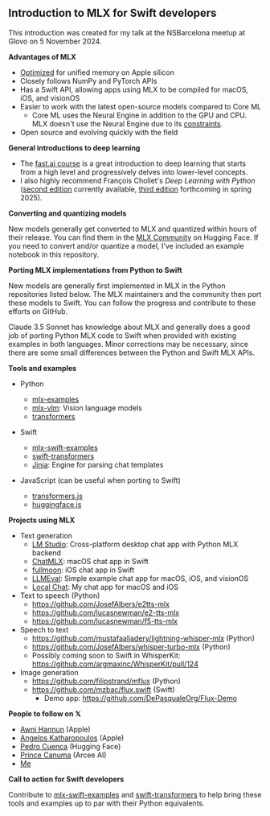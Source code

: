 ## Introduction to MLX for Swift developers

This introduction was created for my talk at the NSBarcelona meetup at Glovo on 5 November 2024.

**Advantages of MLX**

- [Optimized](https://github.com/ml-explore/mlx/issues/12#issuecomment-1843956313) for unified memory on Apple silicon
- Closely follows NumPy and PyTorch APIs
- Has a Swift API, allowing apps using MLX to be compiled for macOS, iOS, and visionOS
- Easier to work with the latest open-source models compared to Core ML
  - Core ML uses the Neural Engine in addition to the GPU and CPU. MLX doesn't use the Neural Engine due to its [constraints](https://github.com/ml-explore/mlx/issues/18#issuecomment-1846188238).
- Open source and evolving quickly with the field

**General introductions to deep learning**

- The [fast.ai course](https://course.fast.ai) is a great introduction to deep learning that starts from a high level and progressively delves into lower-level concepts.
- I also highly recommend François Chollet's *Deep Learning with Python* ([second edition](https://www.manning.com/books/deep-learning-with-python-second-edition) currently available, [third edition](https://www.manning.com/books/deep-learning-with-python-third-edition) forthcoming in spring 2025).

**Converting and quantizing models**

New models generally get converted to MLX and quantized within hours of their release. You can find them in the [MLX Community](https://huggingface.co/mlx-community) on Hugging Face. If you need to convert and/or quantize a model, I've included an example notebook in this repository.

**Porting MLX implementations from Python to Swift**

New models are generally first implemented in MLX in the Python repositories listed below. The MLX maintainers and the community then port these models to Swift. You can follow the progress and contribute to these efforts on GitHub.

Claude 3.5 Sonnet has knowledge about MLX and generally does a good job of porting Python MLX code to Swift when provided with existing examples in both languages. Minor corrections may be necessary, since there are some small differences between the Python and Swift MLX APIs.

**Tools and examples**

- Python
  - [mlx-examples](https://github.com/ml-explore/mlx-examples)
  - [mlx-vlm](https://github.com/Blaizzy/mlx-vlm): Vision language models
  - [transformers](https://github.com/huggingface/transformers)

- Swift
  - [mlx-swift-examples](https://github.com/ml-explore/mlx-swift-examples)
  - [swift-transformers](https://github.com/huggingface/swift-transformers)
  - [Jinja](https://github.com/maiqingqiang/Jinja): Engine for parsing chat templates

- JavaScript (can be useful when porting to Swift)
  - [transformers.js](https://github.com/xenova/transformers.js)
  - [huggingface.js](https://github.com/huggingface/huggingface.js)

**Projects using MLX**

- Text generation
  - [LM Studio](https://lmstudio.ai): Cross-platform desktop chat app with Python MLX backend
  - [ChatMLX](https://github.com/maiqingqiang/ChatMLX): macOS chat app in Swift
  - [fullmoon](https://github.com/mainframecomputer/fullmoon-ios): iOS chat app in Swift
  - [LLMEval](https://github.com/ml-explore/mlx-swift-examples/blob/main/Applications/LLMEval/README.md): Simple example chat app for macOS, iOS, and visionOS
  - [Local Chat](https://localchat.co): My chat app for macOS and iOS
- Text to speech (Python)
  - https://github.com/JosefAlbers/e2tts-mlx
  - https://github.com/lucasnewman/e2-tts-mlx
  - https://github.com/lucasnewman/f5-tts-mlx
- Speech to text
  - https://github.com/mustafaaljadery/lightning-whisper-mlx (Python)
  - https://github.com/JosefAlbers/whisper-turbo-mlx (Python)
  - Possibly coming soon to Swift in WhisperKit: https://github.com/argmaxinc/WhisperKit/pull/124
- Image generation
  - https://github.com/filipstrand/mflux (Python)
  - https://github.com/mzbac/flux.swift (Swift)
    - Demo app: https://github.com/DePasqualeOrg/Flux-Demo

**People to follow on 𝕏**

- [Awni Hannun](https://x.com/awnihannun) (Apple)
- [Angelos Katharopoulos](https://x.com/angeloskath) (Apple)
- [Pedro Cuenca](https://x.com/pcuenq) (Hugging Face)
- [Prince Canuma](https://x.com/Prince_Canuma) (Arcee AI)
- [Me](https://x.com/DePasqualeOrg)

**Call to action for Swift developers**

Contribute to [mlx-swift-examples](https://github.com/ml-explore/mlx-swift-examples) and [swift-transformers](https://github.com/huggingface/swift-transformers) to help bring these tools and examples up to par with their Python equivalents.

